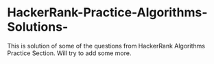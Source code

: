 # HackerRank-Practice-Algorithms-Solutions-
This is solution of some of the questions from HackerRank Algorithms Practice Section. Will try to add some more.
